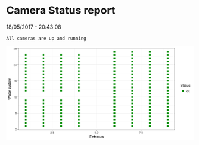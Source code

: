 Camera Status report
================
18/05/2017 - 20:43:08

    All cameras are up and running

![](camreport_files/figure-markdown_github/unnamed-chunk-2-1.png)
